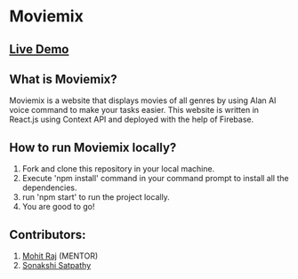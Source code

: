 # Moviemix
## [Live Demo](https://moviemix-s1789.web.app/)
## What is Moviemix?
Moviemix is a website that displays movies of all
genres by using Alan AI voice command to make your tasks easier. This
website is written in React.js using Context API and deployed with the help of Firebase.

## How to run Moviemix locally?
1. Fork and clone this repository in your local machine.
2. Execute 'npm install' command in your command prompt to install all the dependencies.
3. run 'npm start' to run the project locally.
4. You are good to go!


## Contributors:
1. [Mohit Raj]( https://github.com/mohit355) (MENTOR)
2. [Sonakshi Satpathy]( https://github.com/Sonakshi1901 )
